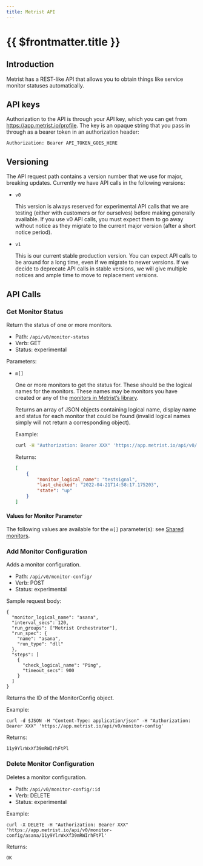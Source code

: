 ```yaml
---
title: Metrist API
---
```


# {{ $frontmatter.title }} <Badge type="warning" text="beta" />

## Introduction

Metrist has a REST-like API that allows you to obtain things like service monitor statuses automatically.

## API keys

Authorization to the API is through your API key, which you can get from https://app.metrist.io/profile. The key is an opaque string that you pass in through as a bearer token in an authorization header:

```
Authorization: Bearer API_TOKEN_GOES_HERE
```

## Versioning

The API request path contains a version number that we use for major, breaking updates. Currently we have API calls in the following versions:

* `v0`

	This version is always reserved for experimental API calls that we are testing (either with customers or for ourselves) before making generally available. If you use v0 API calls, you must expect them to go away without notice as they migrate to the current major version (after a short notice period).

* `v1`

	This is our current stable production version. You can expect API calls to be around for a long time, even if we migrate to newer versions. If we decide to deprecate API calls in stable versions, we will give multiple notices and ample time to move to replacement versions.

## API Calls

### Get Monitor Status <Badge type="warning" text="experimental" />

Return the status of one or more monitors.

* Path: `/api/v0/monitor-status`
* Verb: GET
* Status: experimental

Parameters:

* `m[]`

	One or more monitors to get the status for. These should be the logical names for the monitors. These names may be monitors you have created or any of the [monitors in Metrist’s library]().

	Returns an array of JSON objects containing logical name, display name and status for each monitor that could be found (invalid logical names simply will not return a corresponding object).

	Example:

	```sh
	curl -H "Authorization: Bearer XXX" 'https://app.metrist.io/api/v0/monitor-status?m[]=testsignal'
	```

	Returns:

	```json
	[
		{
			"monitor_logical_name": "testsignal",
			"last_checked": "2022-04-21T14:58:17.175203",
			"state": "up"
		}
	]
	```

#### Values for Monitor Parameter

The following values are available for the `m[]` parameter(s): see [Shared monitors](/monitors/shared/).

### Add Monitor Configuration

Adds a monitor configuration.

* Path: `/api/v0/monitor-config/`
* Verb: POST
* Status: experimental

Sample request body:

```
{
  "monitor_logical_name": "asana",
  "interval_secs": 120,
  "run_groups": ["Metrist Orchestrator"],
  "run_spec": {
    "name": "asana",
    "run_type": "dll"
  },
  "steps": [
    {
      "check_logical_name": "Ping",
      "timeout_secs": 900
    }
  ]
}
```

Returns the ID of the MonitorConfig object.

Example:

```
curl -d $JSON -H "Content-Type: application/json" -H "Authorization: Bearer XXX" 'https://app.metrist.io/api/v0/monitor-config'
```

Returns:

```
11y9YlrWxXf39mRWIrhFtPl
```

### Delete Monitor Configuration

Deletes a monitor configuration.

* Path: `/api/v0/monitor-config/:id`
* Verb: DELETE
* Status: experimental

Example:

```
curl -X DELETE -H "Authorization: Bearer XXX" 'https://app.metrist.io/api/v0/monitor-config/asana/11y9YlrWxXf39mRWIrhFtPl'
```

Returns:

```
OK
```
